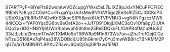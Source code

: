 $START$PyF+8lYeFfs82wsmtwVDZcupgYWxx5sL7lJIXZ9pJxIxYNCuPFOFIECfREhNPa8lyzCC0sHC+rR+gaYqxUu1sMwBNYkVt5gc2Ee3sRlZ5CJlGCKcP4USbXUg/t1b8Rx1P4DwKnESkpcS/P56psk6UcTVPVNU3+vgNtlNI1gzczMW544KXXx+fYAF0Yqs5G6bvBeOefA2o++JJf7O91OlqjLKMC3oOv1Ofa8py3jUfAEQo2uxIGGHN8YIj6UWirRtobwph50h8m25ReEDQkoFL/OAPB4fMj1u9Uo5233iJtLcbipZImzm17wAKTXMUo5oT5BW8p9N1n873Ws7uo+jZhJ1rcfGejGiGzNTzuG5168Ax7qP4aa38WDOBdlLU95hGkmn7y0Yu3mwWB8HcTBNKMM2PqU7x/a7LMBN9YL9PXUZRawU6QnDjOq28lfIzwJf$END$